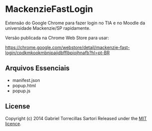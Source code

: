 MackenzieFastLogin
==================

Extensão do Google Chrome para fazer login no TIA e no Moodle da universidade Mackenzie/SP rapidamente.

Versão publicada na Chrome Web Store para usar:

https://chrome.google.com/webstore/detail/mackenzie-fast-login/cpdkmkookmbnjpajidbfflbpiojhnafb?hl=pt-BR


## Arquivos Essenciais

- manifest.json
- popup.html
- popup.js


## License

Copyright (c) 2014 Gabriel Torrecillas Sartori
Released under the [MIT licence](https://github.com/G4BB3R/MackenzieFastLogin/blob/master/LICENCE).
